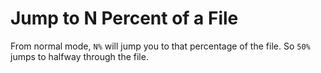 # Jump to N Percent of a File

From normal mode, `N%` will jump you to that percentage of the file. So `50%`
jumps to halfway through the file.
